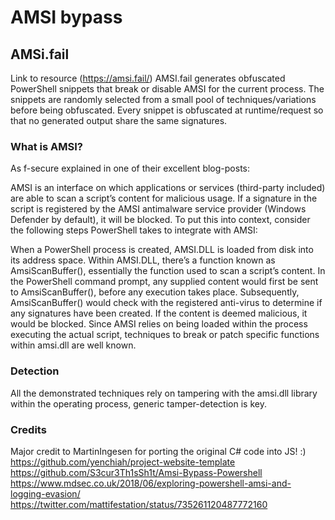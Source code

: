 # AMSI bypass

## AMSi.fail
Link to resource (https://amsi.fail/)
AMSI.fail generates obfuscated PowerShell snippets that break or disable AMSI for the current process. The snippets are randomly selected from a small pool of techniques/variations before being obfuscated. Every snippet is obfuscated at runtime/request so that no generated output share the same signatures.


### What is AMSI?
As f-secure explained in one of their excellent blog-posts:

AMSI is an interface on which applications or services (third-party included) are able to scan a script’s content for malicious usage. If a signature in the script is registered by the AMSI antimalware service provider (Windows Defender by default), it will be blocked.
To put this into context, consider the following steps PowerShell takes to integrate with AMSI:

When a PowerShell process is created, AMSI.DLL is loaded from disk into its address space.
Within AMSI.DLL, there’s a function known as AmsiScanBuffer(), essentially the function used to scan a script’s content.
In the PowerShell command prompt, any supplied content would first be sent to AmsiScanBuffer(), before any execution takes place.
Subsequently, AmsiScanBuffer() would check with the registered anti-virus to determine if any signatures have been created.
If the content is deemed malicious, it would be blocked.
Since AMSI relies on being loaded within the process executing the actual script, techniques to break or patch specific functions within amsi.dll are well known.

### Detection
All the demonstrated techniques rely on tampering with the amsi.dll library within the operating process, generic tamper-detection is key.

### Credits
Major credit to MartinIngesen for porting the original C# code into JS! :)
https://github.com/yenchiah/project-website-template
https://github.com/S3cur3Th1sSh1t/Amsi-Bypass-Powershell
https://www.mdsec.co.uk/2018/06/exploring-powershell-amsi-and-logging-evasion/
https://twitter.com/mattifestation/status/735261120487772160
